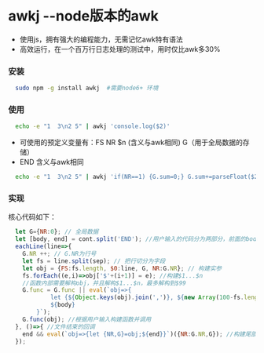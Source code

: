 awkj --node版本的awk
====

*   使用js，拥有强大的编程能力，无需记忆awk特有语法
*   高效运行，在一个百万行日志处理的测试中，用时仅比awk多30%

### 安装

```sh
  sudo npm -g install awkj  #需要node6+ 环境
```

### 使用

```sh
  echo -e "1  3\n2 5" | awkj 'console.log($2)'
```

*  可使用的预定义变量有：FS NR $n (含义与awk相同) G（用于全局数据的存储）
*  END 含义与awk相同

```sh
  echo -e "1  3\n2 5" | awkj 'if(NR==1) {G.sum=0;} G.sum+=parseFloat($2); END console.log(G.sum/NR)'
```

### 实现

核心代码如下：
```javascript
  let G={NR:0}; // 全局数据
  let [body, end] = cont.split('END'); //用户输入的代码分为两部分，前面的body每行执行，END后面的代码结束时执行
  eachLine(line=>{
    G.NR ++; // G.NR为行号
    let fs = line.split(sep); // 把行切分为字段
    let obj = {FS:fs.length, $0:line, G, NR:G.NR}; // 构建实参
    fs.forEach((e,i)=>obj['$'+(i+1)] = e); //构建$1...$n
    //函数内部需要解构obj，并且解构$1...$n，最多解构到$99
    G.func = G.func || eval(`obj=>{ 
            let {${Object.keys(obj).join(',')}, ${new Array(100-fs.length).join('0').split('').map((e,k)=>`$${k+1+fs.length}`).join(',')}} = obj;
            ${body}
        }`);
    G.func(obj); //根据用户输入构建函数并调用
  }, ()=>{ //文件结束的回调
    end && eval(`obj=>{let {NR,G}=obj;${end}}`)({NR:G.NR,G}); //构建尾部函数并调用
  });
```
